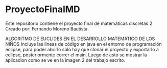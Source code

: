 # ProyectoFinalMD
Este repositorio contiene el proyecto final de matemáticas discretas 2
Creado por: Fernando Moreno Bautista.

ALGORITMO DE EUCLIDES EN EL DESARROLLO MATEMÁTICO DE LOS NIÑOS
Incluye las lineas de código en java en el entorno de programación eclipse, para poder abrirlo solo hay que clonar el proyecto y exportarlo a eclipse, posteriormente correr el main.
Luego de esto se mostrar la aplicacion como se ve en la imagen 2 del trabajo escrito.
